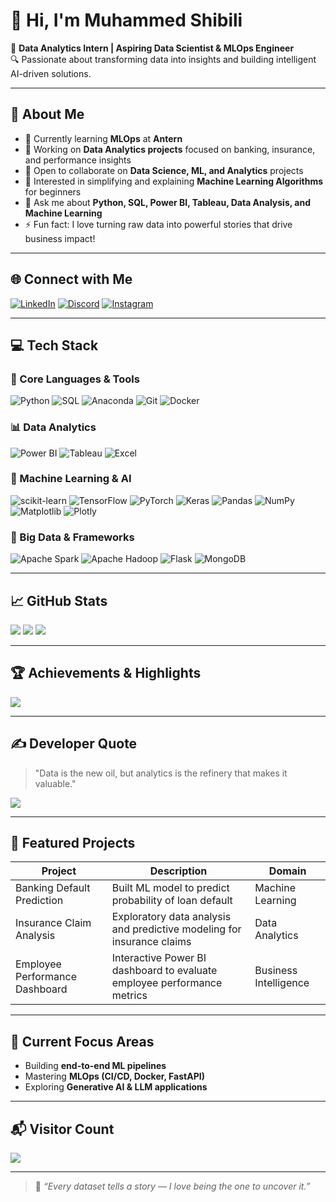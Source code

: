 # 👋 Hi, I'm Muhammed Shibili  

🎯 **Data Analytics Intern | Aspiring Data Scientist & MLOps Engineer**  
🔍 Passionate about transforming data into insights and building intelligent AI-driven solutions.

---

## 🧠 About Me  
- 🌱 Currently learning **MLOps** at **Antern**  
- 🔭 Working on **Data Analytics projects** focused on banking, insurance, and performance insights  
- 🤝 Open to collaborate on **Data Science, ML, and Analytics** projects  
- 🧩 Interested in simplifying and explaining **Machine Learning Algorithms** for beginners  
- 💬 Ask me about **Python, SQL, Power BI, Tableau, Data Analysis, and Machine Learning**  
- ⚡ Fun fact: I love turning raw data into powerful stories that drive business impact!  

---

## 🌐 Connect with Me  
[![LinkedIn](https://img.shields.io/badge/LinkedIn-%230077B5.svg?style=for-the-badge&logo=linkedin&logoColor=white)](https://www.linkedin.com/in/muhammedshibili001/)
[![Discord](https://img.shields.io/badge/Discord-%237289DA.svg?style=for-the-badge&logo=discord&logoColor=white)](https://discord.gg/discordapps.com/users/1221476951525560450)
[![Instagram](https://img.shields.io/badge/Instagram-%23E4405F.svg?style=for-the-badge&logo=instagram&logoColor=white)](https://instagram.com/mhd_shibili___)

---

## 💻 Tech Stack  

### 🧩 Core Languages & Tools  
![Python](https://img.shields.io/badge/Python-3670A0?style=flat-square&logo=python&logoColor=ffdd54)
![SQL](https://img.shields.io/badge/SQL-336791?style=flat-square&logo=postgresql&logoColor=white)
![Anaconda](https://img.shields.io/badge/Anaconda-%2344A833.svg?style=flat-square&logo=anaconda&logoColor=white)
![Git](https://img.shields.io/badge/Git-%23F05033.svg?style=flat-square&logo=git&logoColor=white)
![Docker](https://img.shields.io/badge/Docker-%230db7ed.svg?style=flat-square&logo=docker&logoColor=white)

### 📊 Data Analytics  
![Power BI](https://img.shields.io/badge/Power%20BI-F2C811?style=flat-square&logo=powerbi&logoColor=black)
![Tableau](https://img.shields.io/badge/Tableau-E97627?style=flat-square&logo=tableau&logoColor=white)
![Excel](https://img.shields.io/badge/Excel-217346?style=flat-square&logo=microsoftexcel&logoColor=white)

### 🤖 Machine Learning & AI  
![scikit-learn](https://img.shields.io/badge/scikit--learn-%23F7931E.svg?style=flat-square&logo=scikit-learn&logoColor=white)
![TensorFlow](https://img.shields.io/badge/TensorFlow-%23FF6F00.svg?style=flat-square&logo=TensorFlow&logoColor=white)
![PyTorch](https://img.shields.io/badge/PyTorch-%23EE4C2C.svg?style=flat-square&logo=PyTorch&logoColor=white)
![Keras](https://img.shields.io/badge/Keras-%23D00000.svg?style=flat-square&logo=Keras&logoColor=white)
![Pandas](https://img.shields.io/badge/Pandas-%23150458.svg?style=flat-square&logo=pandas&logoColor=white)
![NumPy](https://img.shields.io/badge/NumPy-%23013243.svg?style=flat-square&logo=numpy&logoColor=white)
![Matplotlib](https://img.shields.io/badge/Matplotlib-%23ffffff.svg?style=flat-square&logo=Matplotlib&logoColor=black)
![Plotly](https://img.shields.io/badge/Plotly-%233F4F75.svg?style=flat-square&logo=plotly&logoColor=white)

### 🧠 Big Data & Frameworks  
![Apache Spark](https://img.shields.io/badge/Apache%20Spark-FDEE21?style=flat-square&logo=apachespark&logoColor=black)
![Apache Hadoop](https://img.shields.io/badge/Hadoop-66CCFF?style=flat-square&logo=apachehadoop&logoColor=black)
![Flask](https://img.shields.io/badge/Flask-%23000.svg?style=flat-square&logo=flask&logoColor=white)
![MongoDB](https://img.shields.io/badge/MongoDB-%234ea94b.svg?style=flat-square&logo=mongodb&logoColor=white)

---

## 📈 GitHub Stats  
![](https://github-readme-stats.vercel.app/api?username=Muhammedshibili688&theme=tokyonight&hide_border=false&include_all_commits=false&count_private=true)
![](https://github-readme-streak-stats.herokuapp.com/?user=Muhammedshibili688&theme=tokyonight&hide_border=false)
![](https://github-readme-stats.vercel.app/api/top-langs/?username=Muhammedshibili688&theme=tokyonight&hide_border=false&layout=compact)

---

## 🏆 Achievements & Highlights  
![](https://github-profile-trophy.vercel.app/?username=Muhammedshibili688&theme=tokyonight&no-frame=false&no-bg=false&margin-w=4)

---

## ✍️ Developer Quote  
> "Data is the new oil, but analytics is the refinery that makes it valuable."  

![](https://quotes-github-readme.vercel.app/api?type=horizontal&theme=tokyonight)

---

## 🧩 Featured Projects  
| Project | Description | Domain |
|----------|--------------|--------|
| Banking Default Prediction | Built ML model to predict probability of loan default | Machine Learning |
| Insurance Claim Analysis | Exploratory data analysis and predictive modeling for insurance claims | Data Analytics |
| Employee Performance Dashboard | Interactive Power BI dashboard to evaluate employee performance metrics | Business Intelligence |

---

## 🎯 Current Focus Areas  
- Building **end-to-end ML pipelines**  
- Mastering **MLOps (CI/CD, Docker, FastAPI)**  
- Exploring **Generative AI & LLM applications**

---

## 📬 Visitor Count  
[![](https://visitcount.itsvg.in/api?id=Muhammedshibili688&icon=5&color=11)](https://visitcount.itsvg.in)

---

> 🧩 *“Every dataset tells a story — I love being the one to uncover it.”*  

<!-- Created with ❤️ by Muhammed Shibili -->
